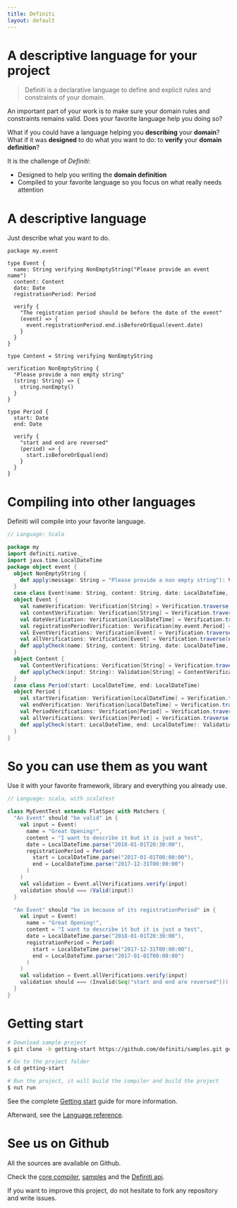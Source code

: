 ```yaml
---
title: Definiti
layout: default
---
```


<div class="lead" markdown="1">

# A descriptive language for your project

> Definiti is a declarative language to define and explicit rules and constraints of your domain.

An important part of your work is to make sure your domain rules and constraints remains valid.
Does your favorite language help you doing so?

What if you could have a language helping you **describing** your **domain**?
What if it was **designed** to do what you want to do: to **verify** your **domain definition**?

It is the challenge of *Definiti*:

* Designed to help you writing the **domain definition**
* Compiled to your favorite language so you focus on what really needs attention

</div>

# A descriptive language

Just describe what you want to do.

```
package my.event

type Event {
  name: String verifying NonEmptyString("Please provide an event name")
  content: Content
  date: Date
  registrationPeriod: Period
  
  verify {
    "The registration period should be before the date of the event"
    (event) => {
      event.registrationPeriod.end.isBeforeOrEqual(event.date)
    }
  }
}

type Content = String verifying NonEmptyString

verification NonEmptyString {
  "Please provide a non empty string"
  (string: String) => {
    string.nonEmpty()
  }
}

type Period {
  start: Date
  end: Date
  
  verify {
    "start and end are reversed"
    (period) => {
      start.isBeforeOrEqual(end)
    }
  }
}
```

# Compiling into other languages

Definiti will compile into your favorite language.

```scala
// Language: Scala

package my
import definiti.native._
import java.time.LocalDateTime
package object event {
  object NonEmptyString {
    def apply(message: String = "Please provide a non empty string"): Verification[String] = Verification(message)((string: String) => StringExtension.nonEmpty(string))
  }
  case class Event(name: String, content: String, date: LocalDateTime, registrationPeriod: my.event.Period)
  object Event {
    val nameVerification: Verification[String] = Verification.traverse(my.event.NonEmptyString("Please provide an event name"))
    val contentVerification: Verification[String] = Verification.traverse(my.event.Content.ContentVerifications, my.event.NonEmptyString())
    val dateVerification: Verification[LocalDateTime] = Verification.traverse()
    val registrationPeriodVerification: Verification[my.event.Period] = Verification.traverse(my.event.Period.allVerifications)
    val EventVerifications: Verification[Event] = Verification.traverse(Verification("The registration period should be before the date of the event")((event: my.event.Event) => DateExtension.isBeforeOrEqual(event.registrationPeriod.end, event.date)))
    val allVerifications: Verification[Event] = Verification.traverse(nameVerification.from((x: Event) => x.name), contentVerification.from((x: Event) => x.content), dateVerification.from((x: Event) => x.date), registrationPeriodVerification.from((x: Event) => x.registrationPeriod)).andThen(EventVerifications)
    def applyCheck(name: String, content: String, date: LocalDateTime, registrationPeriod: my.event.Period): Validation[Event] = allVerifications.verify(Event(name, content, date, registrationPeriod))
  }
  object Content {
    val ContentVerifications: Verification[String] = Verification.traverse(my.event.NonEmptyString())
    def applyCheck(input: String): Validation[String] = ContentVerifications.verify(input)
  }
  case class Period(start: LocalDateTime, end: LocalDateTime)
  object Period {
    val startVerification: Verification[LocalDateTime] = Verification.traverse()
    val endVerification: Verification[LocalDateTime] = Verification.traverse()
    val PeriodVerifications: Verification[Period] = Verification.traverse(Verification("start and end are reversed")((period: my.event.Period) => DateExtension.isBeforeOrEqual(period.start, period.end)))
    val allVerifications: Verification[Period] = Verification.traverse(startVerification.from((x: Period) => x.start), endVerification.from((x: Period) => x.end)).andThen(PeriodVerifications)
    def applyCheck(start: LocalDateTime, end: LocalDateTime): Validation[Period] = allVerifications.verify(Period(start, end))
  }
}

```

# So you can use them as you want

Use it with your favorite framework, library and everything you already use.

```scala
// Language: scala, with scalatest

class MyEventTest extends FlatSpec with Matchers {
  "An Event" should "be valid" in {
    val input = Event(
      name = "Great Opening!",
      content = "I want to describe it but it is just a test",
      date = LocalDateTime.parse("2018-01-01T20:30:00"),
      registrationPeriod = Period(
        start = LocalDateTime.parse("2017-01-01T00:00:00"),
        end = LocalDateTime.parse("2017-12-31T00:00:00")
      )
    )
    val validation = Event.allVerifications.verify(input)
    validation should === (Valid(input))
  }

  "An Event" should "be in because of its registrationPeriod" in {
    val input = Event(
      name = "Great Opening!",
      content = "I want to describe it but it is just a test",
      date = LocalDateTime.parse("2018-01-01T20:30:00"),
      registrationPeriod = Period(
        start = LocalDateTime.parse("2017-12-31T00:00:00"),
        end = LocalDateTime.parse("2017-01-01T00:00:00")
      )
    )
    val validation = Event.allVerifications.verify(input)
    validation should === (Invalid(Seq("start and end are reversed")))
  }
}
```

# Getting start

```bash
# Download sample project
$ git clone -b getting-start https://github.com/definiti/samples.git getting-start

# Go to the project folder
$ cd getting-start

# Run the project, it will build the compiler and build the project
$ nut run
```

See the complete [Getting start](/doc/getting-start) guide for more information.

Afterward, see the [Language reference](/doc/language).

# See us on Github

All the sources are available on Github.

Check the [core compiler](https://github.com/definiti/definiti-core),
[samples](https://github.com/definiti/samples)
and the [Definiti api](https://github.com/definiti/definiti-api).

If you want to improve this project, do not hesitate to fork any repository and write issues.